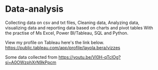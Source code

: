 # Data-analysis
Collecting data on csv and txt files,
Cleaning data, Analyzing data, visualizing data and reporting data based on charts and pivot tables
With the practise of Ms Excel, Power BI/Tableau, SQL and Python.

View my profile on Tableau here's the link below.
https://public.tableau.com/app/profile/layola.bera/vizzes

Some data collected from 
https://youtu.be/Vl0H-qTclOg?si=A0OWzphXrN9kPpcm
